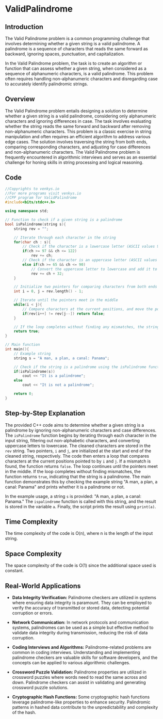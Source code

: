 # ValidPalindrome

## Introduction
The Valid Palindrome problem is a common programming challenge that involves determining whether a given string is a valid palindrome. A palindrome is a sequence of characters that reads the same forward as backward, ignoring spaces, punctuation, and capitalization.

In the Valid Palindrome problem, the task is to create an algorithm or function that can assess whether a given string, when considered as a sequence of alphanumeric characters, is a valid palindrome. This problem often requires handling non-alphanumeric characters and disregarding case to accurately identify palindromic strings.
## Overview
The Valid Palindrome problem entails designing a solution to determine whether a given string is a valid palindrome, considering only alphanumeric characters and ignoring differences in case. The task involves evaluating whether the string reads the same forward and backward after removing non-alphanumeric characters. This problem is a classic exercise in string manipulation and often requires an efficient algorithm to address various edge cases. The solution involves traversing the string from both ends, comparing corresponding characters, and adjusting for case differences and non-alphanumeric characters. The Valid Palindrome problem is frequently encountered in algorithmic interviews and serves as an essential challenge for honing skills in string processing and logical reasoning.
## Code
```cpp
//Copyrights to venkys.io
//For more programs visit venkys.io 
//CPP program for ValidPalindrome
#include<bits/stdc++.h>

using namespace std;

// Function to check if a given string is a palindrome
bool isPalindrome(string s){
    string rev = "";

    // Iterate through each character in the string
    for(char ch : s){
        // Check if the character is a lowercase letter (ASCII values 97 to 122)
        if(ch >= 97 && ch <= 122)
            rev += ch;
        // Check if the character is an uppercase letter (ASCII values 65 to 90)
        else if(ch >= 65 && ch <= 90)
            // Convert the uppercase letter to lowercase and add it to the 'rev' string
            rev += ch + 32;
    }

    // Initialize two pointers for comparing characters from both ends of the 'rev' string
    int i = 0, j = rev.length() - 1;

    // Iterate until the pointers meet in the middle
    while(i < j){
        // Compare characters at the current positions, and move the pointers accordingly
        if(rev[i++] != rev[j--]) return false;
    }

    // If the loop completes without finding any mismatches, the string is a palindrome
    return true;
}

// Main function
int main(){
    // Example string
    string s = "A man, a plan, a canal: Panama";

    // Check if the string is a palindrome using the isPalindrome function
    if(isPalindrome(s))
        cout << "It is a palindrome";
    else
        cout << "It is not a palindrome";

    return 0;
}

```

## Step-by-Step Explanation


The provided C++ code aims to determine whether a given string is a palindrome by ignoring non-alphanumeric characters and case differences. The `isPalindrome` function begins by iterating through each character in the input string, filtering out non-alphabetic characters, and converting uppercase letters to lowercase. The cleaned characters are stored in the `rev` string. Two pointers, `i` and `j`, are initialized at the start and end of the cleaned string, respectively. The code then enters a loop that compares characters at the current positions pointed to by `i` and `j`. If a mismatch is found, the function returns `false`. The loop continues until the pointers meet in the middle. If the loop completes without finding mismatches, the function returns `true`, indicating that the string is a palindrome. The main function demonstrates this by checking the example string "A man, a plan, a canal: Panama" and prints whether it is a palindrome or not.


In the example usage, a string `s` is provided: "A man, a plan, a canal: Panama." The `ispalindrome` function is called with this string, and the result is stored in the variable `a`. Finally, the script prints the result using `print(a)`.

## Time Complexity 
The time complexity of the code is O(n), where n is the length of the input string.

## Space Complexity
The space complexity of the code is O(1) since the additional space used is constant.

## Real-World Applications

- **Data Integrity Verification:**
  Palindrome checkers are utilized in systems where ensuring data integrity is paramount. They can be employed to verify the accuracy of transmitted or stored data, detecting potential corruption or errors.

- **Network Communication:**
  In network protocols and communication systems, palindromes can be used as a simple but effective method to validate data integrity during transmission, reducing the risk of data corruption.

- **Coding Interviews and Algorithms:**
  Palindrome-related problems are common in coding interviews. Understanding and implementing palindrome checkers are valuable skills for software developers, and the concepts can be applied to various algorithmic challenges.

- **Crossword Puzzle Validation:**
  Palindrome properties are utilized in crossword puzzles where words need to read the same across and down. Palindrome checkers can assist in validating and generating crossword puzzle solutions.

- **Cryptographic Hash Functions:**
  Some cryptographic hash functions leverage palindrome-like properties to enhance security. Palindromic patterns in hashed data contribute to the unpredictability and complexity of the hash.

